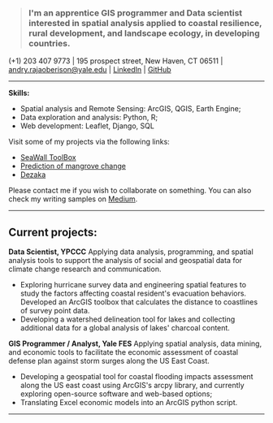 > ### I'm an apprentice GIS programmer and Data scientist interested in spatial analysis applied to coastal resilience, rural development, and landscape ecology, in developing countries.


(+1) 203 407 9773   |   195 prospect street, New Haven, CT 06511    |   andry.rajaoberison@yale.edu   |   [LinkedIn](https://www.linkedin.com/in/rajaoberison)  | [GitHub](https://github.com/rajaoberison)

----------------------

**Skills:**
- Spatial analysis and Remote Sensing: ArcGIS, QGIS, Earth Engine;
- Data exploration and analysis: Python, R;
- Web development: Leaflet, Django, SQL

Visit some of my projects via the following links:

* [SeaWall ToolBox](https://rajaoberison.github.io/SeaWallToolBox "SeaWallToolBox")
* [Prediction of mangrove change](https://rajaoberison.github.io/LandcoverPrediction/ "Google Earth Engine")
* [Dezaka](https://dezaka.herokuapp.com/ "Dezaka (geodjango + leaflet web app)")

Please contact me if you wish to collaborate on something. You can also check my writing samples on [Medium](https://medium.com/@rajaoberison).

----------------------

Current projects:
-------------------------------
**Data Scientist, YPCCC**
Applying data analysis, programming, and spatial analysis tools to support the analysis of social and geospatial data for climate change research and communication.

- Exploring hurricane survey data and engineering spatial features to study the factors affecting coastal resident's evacuation behaviors. Developed an ArcGIS toolbox that calculates the distance to coastlines of survey point data.
- Developing a watershed delineation tool for lakes and collecting additional data for a global analysis of lakes' charcoal content.

**GIS Programmer / Analyst, Yale FES**
Applying spatial analysis, data mining, and economic tools to facilitate the economic assessment of coastal defense plan against storm surges along the US East Coast.

- Developing a geospatial tool for coastal flooding impacts assessment along the US east coast using ArcGIS's arcpy library, and currently exploring open-source software and web-based options;
- Translating Excel economic models into an ArcGIS python script.

----------------------
